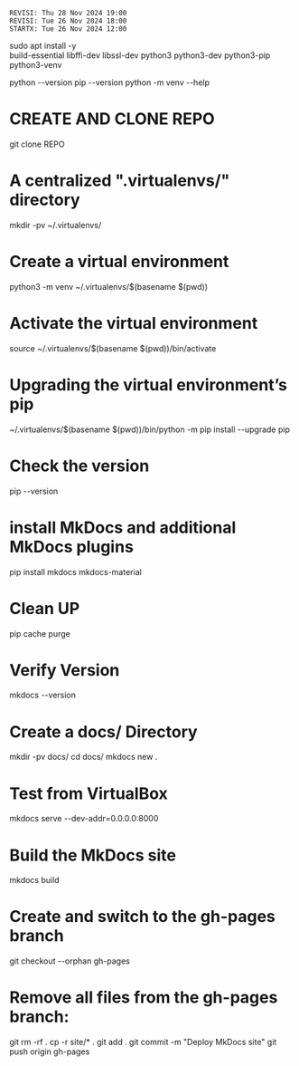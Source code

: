---
---
```
REVISI: Thu 28 Nov 2024 19:00
REVISI: Tue 26 Nov 2024 18:00
STARTX: Tue 26 Nov 2024 12:00
```

sudo apt install -y \
  build-essential libffi-dev libssl-dev python3 python3-dev python3-pip python3-venv

python --version
pip --version
python -m venv --help

# CREATE AND CLONE REPO
git clone REPO

# A centralized ".virtualenvs/" directory
mkdir -pv ~/.virtualenvs/

# Create a virtual environment
python3 -m venv ~/.virtualenvs/$(basename $(pwd))

# Activate the virtual environment
source ~/.virtualenvs/$(basename $(pwd))/bin/activate

# Upgrading the virtual environment’s pip
~/.virtualenvs/$(basename $(pwd))/bin/python -m pip install --upgrade pip

# Check the version
pip --version

# install MkDocs and additional MkDocs plugins
pip install mkdocs mkdocs-material

# Clean UP
pip cache purge

# Verify Version
mkdocs --version

# Create a docs/ Directory
mkdir -pv docs/
cd docs/
mkdocs new .

# Test from VirtualBox
mkdocs serve --dev-addr=0.0.0.0:8000

# Build the MkDocs site
mkdocs build

# Create and switch to the gh-pages branch
git checkout --orphan gh-pages

# Remove all files from the gh-pages branch:
git rm -rf .
cp -r site/* .
git add .
git commit -m "Deploy MkDocs site"
git push origin gh-pages






